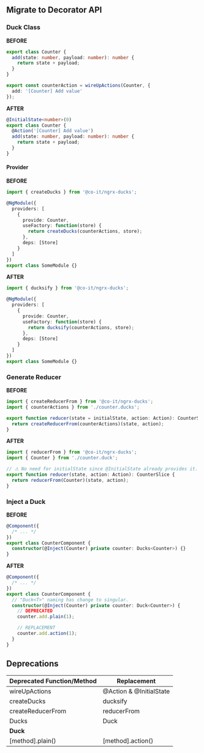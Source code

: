## Migrate to Decorator API

### Duck Class

**BEFORE**

```ts
export class Counter {
  add(state: number, payload: number): number {
    return state + payload;
  }
}

export const counterAction = wireUpActions(Counter, {
  add: '[Counter] Add value'
});
```

**AFTER**

```ts
@InitialState<number>(0)
export class Counter {
  @Action('[Counter] Add value')
  add(state: number, payload: number): number {
    return state + payload;
  }
}
```

#### Provider

**BEFORE**

```ts
import { createDucks } from '@co-it/ngrx-ducks';

@NgModule({
  providers: [
    {
      provide: Counter,
      useFactory: function(store) {
        return createDucks(counterActions, store);
      },
      deps: [Store]
    }
  ]
})
export class SomeModule {}
```

**AFTER**

```ts
import { ducksify } from '@co-it/ngrx-ducks';

@NgModule({
  providers: [
    {
      provide: Counter,
      useFactory: function(store) {
        return ducksify(counterActions, store);
      },
      deps: [Store]
    }
  ]
})
export class SomeModule {}
```

### Generate Reducer

**BEFORE**

```ts
import { createReducerFrom } from '@co-it/ngrx-ducks';
import { counterActions } from './counter.ducks';

export function reducer(state = initialState, action: Action): CounterSlice {
  return createReducerFrom(counterActions)(state, action);
}
```

**AFTER**

```ts
import { reducerFrom } from '@co-it/ngrx-ducks';
import { Counter } from './counter.duck';

// ⚠ No need for initialState since @InitialState already provides it.
export function reducer(state, action: Action): CounterSlice {
  return reducerFrom(Counter)(state, action);
}
```

### Inject a Duck

**BEFORE**

```ts
@Component({
  /* ... */
})
export class CounterComponent {
  constructor(@Inject(Counter) private counter: Ducks<Counter>) {}
}
```

**AFTER**

```ts
@Component({
  /* ... */
})
export class CounterComponent {
  // "Duck<T>" naming has change to singular.
  constructor(@Inject(Counter) private counter: Duck<Counter>) {
    // DEPRECATED
    counter.add.plain(1);

    // REPLACEMENT
    counter.add.action(1);
  }
}
```

## Deprecations

| Deprecated Function/Method | Replacement             |
| -------------------------- | ----------------------- |
| wireUpActions              | @Action & @InitialState |
| createDucks                | ducksify                |
| createReducerFrom          | reducerFrom             |
| Ducks                      | Duck                    |
| **Duck**                   |                         |
| [method].plain()           | [method].action()       |
